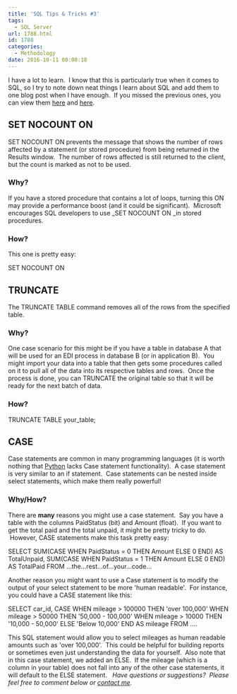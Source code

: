 ```yaml
---
title: 'SQL Tips & Tricks #3'
tags:
  - SQL Server
url: 1788.html
id: 1788
categories:
  - Methodology
date: 2016-10-11 08:00:18
---
```


I have a lot to learn.  I know that this is particularly true when it comes to SQL, so I try to note down neat things I learn about SQL and add them to one blog post when I have enough.  If you missed the previous ones, you can view them [here](/sql-tips-tricks-1/) and [here](/sql-tips-tricks-2/).

SET NOCOUNT ON
--------------

SET NOCOUNT ON prevents the message that shows the number of rows affected by a statement (or stored procedure) from being returned in the Results window.  The number of rows affected is still returned to the client, but the count is marked as not to be used.

### Why?

If you have a stored procedure that contains a lot of loops, turning this ON may provide a performance boost (and it could be significant).  Microsoft encourages SQL developers to use _SET NOCOUNT ON _in stored procedures.

### How?

This one is pretty easy:

SET NOCOUNT ON

TRUNCATE
--------

The TRUNCATE TABLE command removes all of the rows from the specified table.

### Why?

One case scenario for this might be if you have a table in database A that will be used for an EDI process in database B (or in application B).  You might import your data into a table that then gets some procedures called on it to pull all of the data into its respective tables and rows.  Once the process is done, you can TRUNCATE the original table so that it will be ready for the next batch of data.

### How?

TRUNCATE TABLE your_table;

CASE
----

Case statements are common in many programming languages (it is worth nothing that [Python](/tag/python/) lacks Case statement functionality).  A case statement is very similar to an if statement.  Case statements can be nested inside select statements, which make them really powerful!

### **Why/How?**

There are **many** reasons you might use a case statement.  Say you have a table with the columns PaidStatus (bit) and Amount (float).  If you want to get the total paid and the total unpaid, it might be pretty tricky to do.  However, CASE statements make this task pretty easy:

SELECT
    SUM(CASE WHEN PaidStatus = 0 THEN Amount ELSE 0 END) AS TotalUnpaid,
    SUM(CASE WHEN PaidStatus = 1 THEN Amount ELSE 0 END) AS TotalPaid
FROM
    ...the...rest...of...your...code...

Another reason you might want to use a Case statement is to modify the output of your select statement to be more 'human readable'.  For instance, you could have a CASE statement like this:

SELECT car_id,
       CASE WHEN mileage > 100000 THEN 'over 100,000'
            WHEN mileage > 50000  THEN '50,000 - 100,000'
            WHEN mileage > 10000  THEN '10,000 - 50,000'
            ELSE 'Below 10,000' END AS mileage
FROM
        ....

This SQL statement would allow you to select mileages as human readable amounts such as 'over 100,000'.  This could be helpful for building reports or sometimes even just understanding the data for yourself.  Also note that in this case statement, we added an ELSE.  If the mileage (which is a column in your table) does not fall into any of the other case statements, it will default to the ELSE statement.   _Have questions or suggestions?  Please feel free to comment below or [contact me](/contact/)._